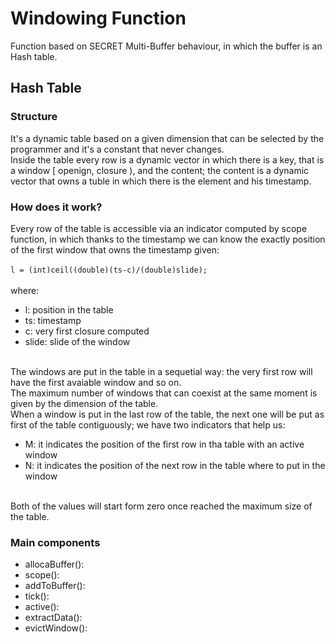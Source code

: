 # Windowing Function
Function based on SECRET Multi-Buffer behaviour, in which the buffer is an Hash table.
## Hash Table
### Structure
It's a dynamic table based on a given dimension that can be selected by the programmer and it's a constant that never changes.<br>
Inside the table every row is a dynamic vector in which there is a key, that is a window [ openign, closure ), and the content; the content is a dynamic vector that owns a tuble in which there is the element and his timestamp.

### How does it work?
Every row of the table is accessible via an indicator computed by scope function, in which thanks to the timestamp we can know 
the exactly position of the first window that owns the timestamp given:<br><br>
        `l = (int)ceil((double)(ts-c)/(double)slide);`<br><br> where: <ul> <li> l: position in the table</li> <li> ts: timestamp</li> <li> c: very first closure computed </li> <li> slide: slide of the window </li>
        </ul><br>
The windows are put in the table in a sequetial way: the very first row will have the first avaiable window and so on.<br>
The maximum number of windows that can coexist at the same moment is given by the dimension of the table.<br>
When a window is put in the last row of the table, the next one will be put as first of the table contiguously; we have two indicators that help us: 
<ul><li>M: it indicates the position of the first row in tha table with an active window</li>
<li>N: it indicates the position of the next row in the table where to put in the window </li></ul><br>
Both of the values will start form zero once reached the maximum size of the table.

### Main components
<ul>
<li>
allocaBuffer(): 
</li>
<li>
scope():
</li>
<li>
addToBuffer():
</li>
<li>
tick():
</li>
<li>
active():
</li>
<li>
extractData():
</li>
<li>
evictWindow():
</li>
